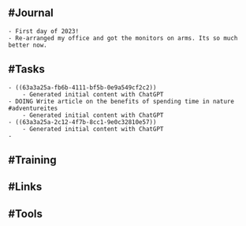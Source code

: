## #Journal
	- First day of 2023!
	- Re-arranged my office and got the monitors on arms. Its so much better now.
## #Tasks
	- ((63a3a25a-fb6b-4111-bf5b-0e9a549cf2c2))
		- Generated initial content with ChatGPT
	- DOING Write article on the benefits of spending time in nature #adventureites
		- Generated initial content with ChatGPT
	- ((63a3a25a-2c12-4f7b-8cc1-9e0c32810e57))
		- Generated initial content with ChatGPT
	-
## #Training
## #Links
## #Tools